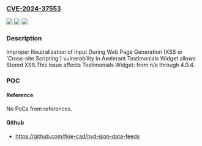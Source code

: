 ### [CVE-2024-37553](https://cve.mitre.org/cgi-bin/cvename.cgi?name=CVE-2024-37553)
![](https://img.shields.io/static/v1?label=Product&message=Testimonials%20Widget&color=blue)
![](https://img.shields.io/static/v1?label=Version&message=n%2Fa%3C%3D%204.0.4%20&color=brighgreen)
![](https://img.shields.io/static/v1?label=Vulnerability&message=CWE-79%20Improper%20Neutralization%20of%20Input%20During%20Web%20Page%20Generation%20(XSS%20or%20'Cross-site%20Scripting')&color=brighgreen)

### Description

Improper Neutralization of Input During Web Page Generation (XSS or 'Cross-site Scripting') vulnerability in Axelerant Testimonials Widget allows Stored XSS.This issue affects Testimonials Widget: from n/a through 4.0.4.

### POC

#### Reference
No PoCs from references.

#### Github
- https://github.com/fkie-cad/nvd-json-data-feeds

